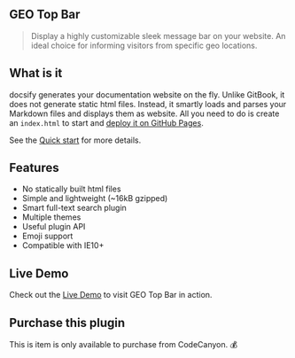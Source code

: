 ## GEO Top Bar

> Display a highly customizable sleek message bar on your website. An ideal choice for informing visitors from specific geo locations.

## What is it

docsify generates your documentation website on the fly. Unlike GitBook, it does not generate static html files. Instead, it smartly loads and parses your Markdown files and displays them as website. All you need to do is create an `index.html` to start and [deploy it on GitHub Pages](deploy.md).

See the [Quick start](quickstart.md) for more details.

## Features

* No statically built html files
* Simple and lightweight (~16kB gzipped)
* Smart full-text search plugin
* Multiple themes
* Useful plugin API
* Emoji support
* Compatible with IE10+

## Live Demo

Check out the [Live Demo](https://demo.mypreview.one/hypermarket/) to visit GEO Top Bar in action.

## Purchase this plugin

This is item is only available to purchase from CodeCanyon. :moneybag:
